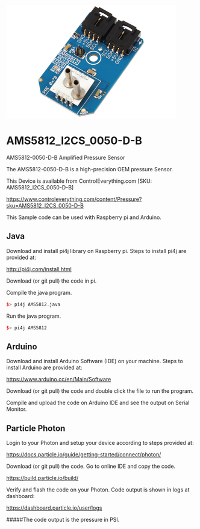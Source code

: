 [![AMS5812_I2CS_0050-D-B](AMS5812_I2CS_0050-D-B.png)](https://www.controleverything.com/content/Pressure?sku=AMS5812_I2CS_0050-D-B)
# AMS5812_I2CS_0050-D-B
AMS5812-0050-D-B Amplified Pressure Sensor 

The AMS5812-0050-D-B is a high-precision OEM pressure Sensor.

This Device is available from ControlEverything.com [SKU: AMS5812_I2CS_0050-D-B]

https://www.controleverything.com/content/Pressure?sku=AMS5812_I2CS_0050-D-B

This Sample code can be used with Raspberry pi and Arduino.

## Java
Download and install pi4j library on Raspberry pi. Steps to install pi4j are provided at:

http://pi4j.com/install.html

Download (or git pull) the code in pi.

Compile the java program.
```cpp
$> pi4j AMS5812.java
```

Run the java program.
```cpp
$> pi4j AMS5812
```

## Arduino
Download and install Arduino Software (IDE) on your machine. Steps to install Arduino are provided at:

https://www.arduino.cc/en/Main/Software

Download (or git pull) the code and double click the file to run the program.

Compile and upload the code on Arduino IDE and see the output on Serial Monitor.

## Particle Photon
Login to your Photon and setup your device according to steps provided at:

https://docs.particle.io/guide/getting-started/connect/photon/

Download (or git pull) the code. Go to online IDE and copy the code.

https://build.particle.io/build/

Verify and flash the code on your Photon. Code output is shown in logs at dashboard:

https://dashboard.particle.io/user/logs


#####The code output is the pressure in PSI.
